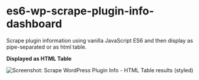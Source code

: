 # es6-wp-scrape-plugin-info-dashboard
Scrape plugin information using vanilla JavaScript ES6 and then display as pipe-separated or as html table.

**Displayed as HTML Table**

![Screenshot: Scrape WordPress Plugin Info - HTML Table results (styled)](https://i.imgur.com/7vf56vd.png)
